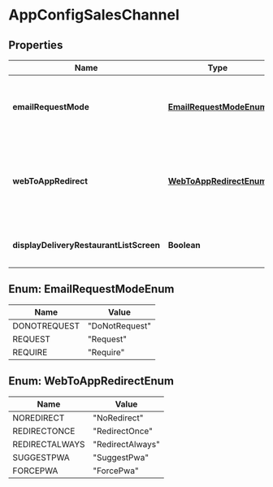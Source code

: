 
# AppConfigSalesChannel

## Properties
Name | Type | Description | Notes
------------ | ------------- | ------------- | -------------
**emailRequestMode** | [**EmailRequestModeEnum**](#EmailRequestModeEnum) | Display a popup to users requesting their email address |  [optional]
**webToAppRedirect** | [**WebToAppRedirectEnum**](#WebToAppRedirectEnum) | Sends users to their native apps or request them to install the pwa |  [optional]
**displayDeliveryRestaurantListScreen** | **Boolean** | Display Pickup Restaurant List Screen |  [optional]


<a name="EmailRequestModeEnum"></a>
## Enum: EmailRequestModeEnum
Name | Value
---- | -----
DONOTREQUEST | &quot;DoNotRequest&quot;
REQUEST | &quot;Request&quot;
REQUIRE | &quot;Require&quot;


<a name="WebToAppRedirectEnum"></a>
## Enum: WebToAppRedirectEnum
Name | Value
---- | -----
NOREDIRECT | &quot;NoRedirect&quot;
REDIRECTONCE | &quot;RedirectOnce&quot;
REDIRECTALWAYS | &quot;RedirectAlways&quot;
SUGGESTPWA | &quot;SuggestPwa&quot;
FORCEPWA | &quot;ForcePwa&quot;



